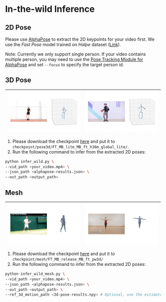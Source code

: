 # In-the-wild Inference

## 2D Pose

Please use [AlphaPose](https://github.com/MVIG-SJTU/AlphaPose#quick-start) to extract the 2D keypoints for your video first. We use the *Fast Pose* model trained on *Halpe* dataset ([Link](https://github.com/MVIG-SJTU/AlphaPose/blob/master/docs/MODEL_ZOO.md#halpe-dataset-26-keypoints)).

Note: Currently we only support single person. If your video contains multiple person, you may need to use the [Pose Tracking Module for AlphaPose](https://github.com/MVIG-SJTU/AlphaPose/tree/master/trackers) and set `--focus` to specify the target person id.



## 3D Pose

| ![pose_1](https://github.com/motionbert/motionbert.github.io/blob/main/assets/pose_1.gif?raw=true) | ![pose_2](https://raw.githubusercontent.com/motionbert/motionbert.github.io/main/assets/pose_2.gif) |
| ------------------------------------------------------------ | ------------------------------------------------------------ |


1. Please download the checkpoint [here](https://1drv.ms/f/s!AvAdh0LSjEOlgT67igq_cIoYvO2y?e=bfEc73) and put it to `checkpoint/pose3d/FT_MB_lite_MB_ft_h36m_global_lite/`.
1. Run the following command to infer from the extracted 2D poses:
```bash
python infer_wild.py \
--vid_path <your_video.mp4> \
--json_path <alphapose-results.json> \
--out_path <output_path>
```



## Mesh

| ![mesh_1](https://raw.githubusercontent.com/motionbert/motionbert.github.io/main/assets/mesh_1.gif) | ![mesh_2](https://github.com/motionbert/motionbert.github.io/blob/main/assets/mesh_2.gif?raw=true) |
| ------------------------------------------------------------ | ----------- |

1. Please download the checkpoint [here](https://1drv.ms/f/s!AvAdh0LSjEOlgTmgYNslCDWMNQi9?e=WjcB1F) and put it to `checkpoint/mesh/FT_MB_release_MB_ft_pw3d/`
2. Run the following command to infer from the extracted 2D poses:
```bash
python infer_wild_mesh.py \
--vid_path <your_video.mp4> \
--json_path <alphapose-results.json> \
--out_path <output_path> \
--ref_3d_motion_path <3d-pose-results.npy> # Optional, use the estimated 3D motion for root trajectory.
```








